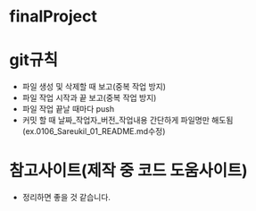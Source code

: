 # finalProject

# git규칙
- 파일 생성 및 삭제할 때 보고(중복 작업 방지)
- 파일 작업 시작과 끝 보고(중복 작업 방지)
- 파일 작업 끝날 때마다 push
- 커밋 할 때 날짜_작업자_버전_작업내용 간단하게 파일명만 해도됨(ex.0106_Sareukil_01_README.md수정)

# 참고사이트(제작 중 코드 도움사이트)
- 정리하면 좋을 것 같습니다.
